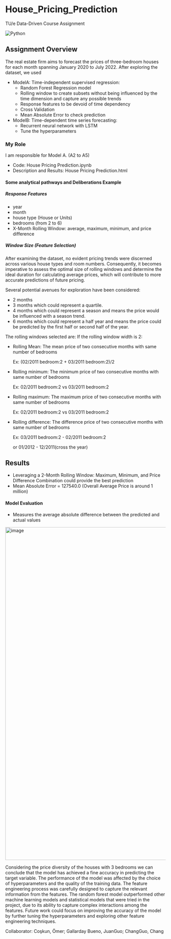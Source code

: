 # House_Pricing_Prediction
TU/e Data-Driven Course Assignment

![Python](https://img.shields.io/badge/Python-FFD43B?style=for-the-badge&logo=python&logoColor=blue)

## Assignment Overview
The real estate firm aims to forecast the prices of three-bedroom houses for each month spanning January 2020 to July 2022. After exploring the dataset, we used 
- ModelA: Time-independent supervised regression:
  - Random Forest Regression model
  - Rolling window to create subsets without being influenced by the time dimension and capture any possible trends
  - Response features to be devoid of time dependency
  - Cross Validation
  - Mean Absolute Error to check prediction
- ModelB: Time-dependent time series forecasting:
  - Recurrent neural network with LSTM
  - Tune the hyperparameters
 
### My Role
I am responsible for Model A. (A2 to A5)

- Code: House Pricing Prediction.ipynb
- Description and Results: House Pricing Prediction.html

#### Some analytical pathways and Deliberations Example
##### Response Features
- year
- month
- house type (House or Units)
- bedrooms (from 2 to 6)
- X-Month Rolling Window: average, maximum, minimum, and price difference

##### Window Size (Feature Selection)
After examining the dataset, no evident pricing trends were discerned across various house types and room numbers. Consequently, it becomes imperative to assess the optimal size of rolling windows and determine the ideal duration for calculating average prices, which will contribute to more accurate predictions of future pricing. 

Several potential avenues for exploration have been considered:
- 2 months
- 3 months which could represent a quartile.
- 4 months which could represent a season and means the price would be influenced with a season trend.
- 6 months which could represent a half year and means the price could be predicted by the first half or second half of the year.

The rolling windows selected are:
If the rolling window width is 2:
*   Rolling Mean: The mean price of two consecutive months with same number of bedrooms
    <p>Ex: (02/2011 bedroom:2 + 03/2011 bedroom:2)/2</p>

*   Rolling minimum: The minimum price of two consecutive months with same number of bedrooms
    <p>Ex: 02/2011 bedroom:2 vs 03/2011 bedroom:2</p>

*   Rolling maximum: The maximum price of two consecutive months with same number of bedrooms
    <p>Ex: 02/2011 bedroom:2 vs 03/2011 bedroom:2</p>

*   Rolling difference: The difference price of two consecutive months with same number of bedrooms
    <p>Ex: 03/2011 bedroom:2 - 02/2011 bedroom:2 </p>
    <p>    or 01/2012 - 12/2011(cross the year)</p>      

## Results
- Leveraging a 2-Month Rolling Window: Maximum, Minimum, and Price Difference Combination could provide the best prediction
- Mean Absolute Error = 127540.0  (Overall Average Price is around 1 million)

#### Model Evaluation
- Measures the average absolute difference between the predicted and actual values
<img width="1046" alt="image" src="https://github.com/yabee111/House_Pricing_Prediction/assets/56541415/95f7de29-e4d9-4724-8123-0b23863e30de">

Considering the price diversity of the houses with 3 bedrooms we can conclude that the model has achieved a fine accuracy in predicting the target variable. The performance of the model was affected by the choice of hyperparameters and the quality of the training data. The feature engineering process was carefully designed to capture the relevant information from the features. The random forest model outperformed other machine learning models and statistical models that were tried in the project, due to its ability to capture complex interactions among the features. Future work could focus on improving the accuracy of the model by further tuning the hyperparameters and exploring other feature engineering techniques.


Collaborator: Coşkun, Ömer; Gallarday Bueno, JuanGuo; ChangGuo, Chang
